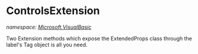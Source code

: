 ﻿# ControlsExtension
_namespace: [Microsoft.VisualBasic](./index.md)_

Two Extension methods which expose the ExtendedProps class through the label's Tag object is all you need.




